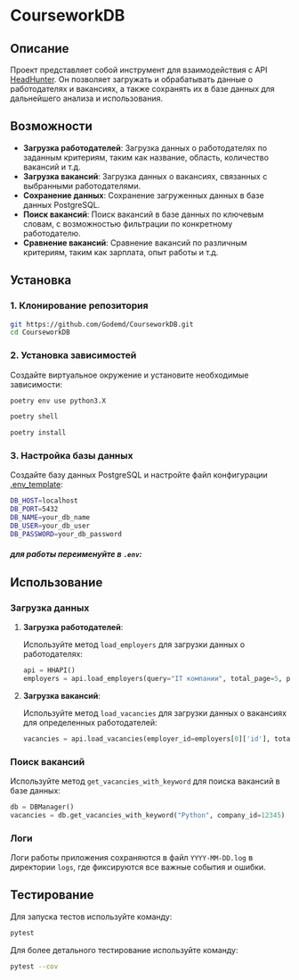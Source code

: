 # CourseworkDB

## Описание

Проект представляет собой инструмент для взаимодействия с API [HeadHunter](hh.ru). Он позволяет загружать и обрабатывать данные о работодателях и вакансиях, а также сохранять их в базе данных для дальнейшего анализа и использования.

## Возможности

- **Загрузка работодателей**: Загрузка данных о работодателях по заданным критериям, таким как название, область, количество вакансий и т.д.
- **Загрузка вакансий**: Загрузка данных о вакансиях, связанных с выбранными работодателями.
- **Сохранение данных**: Сохранение загруженных данных в базе данных PostgreSQL.
- **Поиск вакансий**: Поиск вакансий в базе данных по ключевым словам, с возможностью фильтрации по конкретному работодателю.
- **Сравнение вакансий**: Сравнение вакансий по различным критериям, таким как зарплата, опыт работы и т.д.

## Установка

### 1. Клонирование репозитория

```bash
git https://github.com/Godemd/CourseworkDB.git
cd CourseworkDB

```

### 2. Установка зависимостей

Создайте виртуальное окружение и установите необходимые зависимости:

```bash
poetry env use python3.X

poetry shell

poetry install
```

### 3. Настройка базы данных

Создайте базу данных PostgreSQL и настройте файл конфигурации [.env_template](.env_template):

```bash
DB_HOST=localhost
DB_PORT=5432
DB_NAME=your_db_name
DB_USER=your_db_user
DB_PASSWORD=your_db_password
```
##### для работы переименуйте в `.env`:


## Использование

### Загрузка данных

1. **Загрузка работодателей**:

   Используйте метод `load_employers` для загрузки данных о работодателях:

   ```python
   api = HHAPI()
   employers = api.load_employers(query="IT компании", total_page=5, per_page=10)
   ```

2. **Загрузка вакансий**:

   Используйте метод `load_vacancies` для загрузки данных о вакансиях для определенных работодателей:

   ```python
   vacancies = api.load_vacancies(employer_id=employers[0]['id'], total_page=5, per_page=20)
   ```

### Поиск вакансий

Используйте метод `get_vacancies_with_keyword` для поиска вакансий в базе данных:

```python
db = DBManager()
vacancies = db.get_vacancies_with_keyword("Python", company_id=12345)
```

### Логи

Логи работы приложения сохраняются в файл `YYYY-MM-DD.log` в директории `logs`, где фиксируются все важные события и ошибки.

## Тестирование

Для запуска тестов используйте команду:

```bash
pytest
```

Для более детального тестирование используйте команду:
```bash
pytest --cov
```